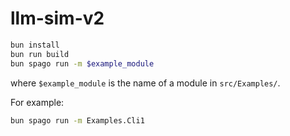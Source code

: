 # llm-sim-v2

```sh
bun install
bun run build
bun spago run -m $example_module
```

where `$example_module` is the name of a module in `src/Examples/`.

For example:

```sh
bun spago run -m Examples.Cli1
```

